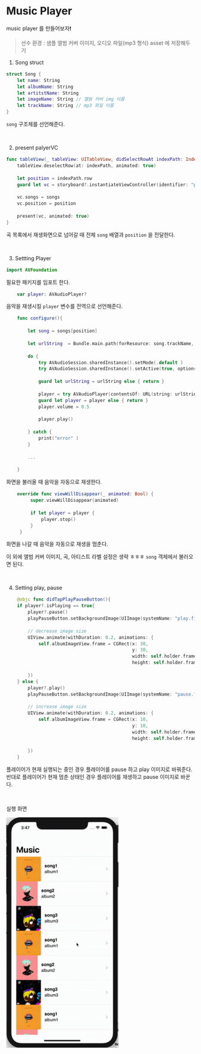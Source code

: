 # Music Player

music player 를 만들어보자❗️

> 선수 환경 : 샘플 앨범 커버 이미지, 오디오 파일(mp3 형식) asset 에 저장해두기

1.  Song struct 

```swift
struct Song {
    let name: String
    let albumName: String
    let artitstName: String
    let imageName: String // 앨범 커버 img 이름
    let trackName: String // mp3 파일 이름
}
```
`song` 구조체를 선언해준다.

<br/>

2. present palyerVC

```swift
func tableView(_ tableView: UITableView, didSelectRowAt indexPath: IndexPath) {
    tableView.deselectRow(at: indexPath, animated: true)
    
    let position = indexPath.row
    guard let vc = storyboard?.instantiateViewController(identifier: "player") as? PlayerViewController else { return }
     
    vc.songs = songs
    vc.position = position
    
    present(vc, animated: true)
}
```

곡 목록에서 재생화면으로 넘어갈 때 전체 `song` 배열과 `position` 을 전달한다.

<br/>

3. Settting Player

```swift
import AVFoundation
```
필요한 패키지를 임포트 한다.

```swift
    var player: AVAudioPlayer?
```

음악을 재생시킬 `player` 변수를 전역으로 선언해준다.

```swift
    func configure(){

        let song = songs[position]

        let urlString  = Bundle.main.path(forResource: song.trackName, ofType: "mp3")

        do {
            try AVAudioSession.sharedInstance().setMode(.default )
            try AVAudioSession.sharedInstance().setActive(true, options: .notifyOthersOnDeactivation)
            
            guard let urlString = urlString else { return }
            
            player = try AVAudioPlayer(contentsOf: URL(string: urlString)!)
            guard let player = player else { return }
            player.volume = 0.5
            
            player.play()
            
        } catch {
            print("error" )
        } 
        
        ...
        
    }
```
화면을 불러올 때 음악을 자동으로 재생한다.

```swift
    override func viewWillDisappear(_ animated: Bool) {
         super.viewWillDisappear(animated)
         
         if let player = player {
             player.stop()
         }
     }
```
화면을 나갈 때 음악을 자동으로 재생을 멈춘다.   

이 외에 앨범 커버 이미지, 곡, 아티스트 라벨 설정은 생략 ㅎㅎㅎ `song` 객체에서 불러오면 된다.

<br/>

4. Setting play, pause 

```swift
    @objc func didTapPlayPauseButton(){
    if player?.isPlaying == true{
        player?.pause()
        playPauseButton.setBackgroundImage(UIImage(systemName: "play.fill"), for: .normal)
        
        // decrease image size
        UIView.animate(withDuration: 0.2, animations: {
            self.albumImageView.frame = CGRect(x: 30,
                                               y: 30,
                                               width: self.holder.frame.size.width-60,
                                               height: self.holder.frame.size.width-60)
            
        })
    } else {
        player?.play()
        playPauseButton.setBackgroundImage(UIImage(systemName: "pause.fill"), for: .normal)
        
        // increase image size
        UIView.animate(withDuration: 0.2, animations: {
            self.albumImageView.frame = CGRect(x: 10,
                                               y: 10,
                                               width: self.holder.frame.size.width-20,
                                               height: self.holder.frame.size.width-20)
            
        })
    }
```

플레이어가 현재 실행되는 중인 경우 플레이어를 pause 하고 play 이미지로 바꿔준다.   
반대로 플레이어가 현재 멈춘 상태인 경우 플레이어를 재생하고 pause 이미지로 바꾼다. 

<br/>

실행 화면

<img src="./screenshots/musicplayer.gif" width="300">


